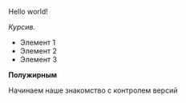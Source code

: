 Hello world!

*Курсив.*

* Элемент 1
* Элемент 2
* Элемент 3

**Полужирным**

Начинаем наше знакомство с контролем версий
